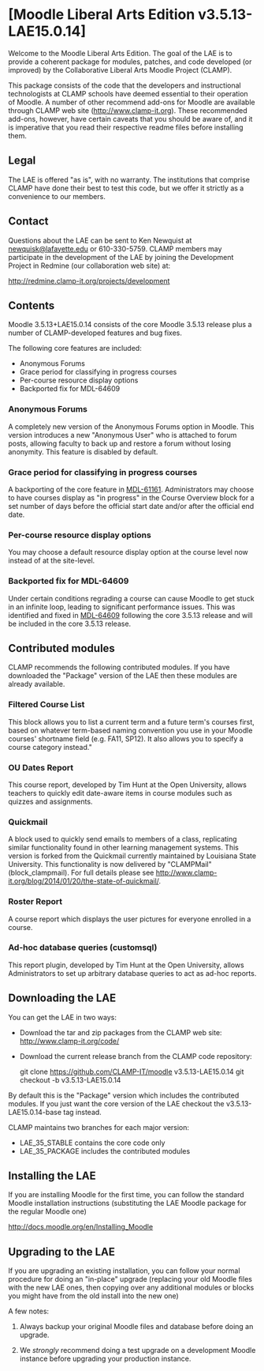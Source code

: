 # [Moodle Liberal Arts Edition v3.5.13-LAE15.0.14]

Welcome to the Moodle Liberal Arts Edition. The goal of the LAE is to provide a coherent package for modules, patches, and code developed (or improved) by the Collaborative Liberal Arts Moodle Project (CLAMP).

This package consists of the code that the developers and instructional technologists at CLAMP schools have deemed essential to their operation of Moodle. A number of other recommend add-ons for Moodle are available through CLAMP web site (<http://www.clamp-it.org>). These recommended add-ons,  however,  have certain caveats that you should be aware of, and it is imperative that you read their respective readme files before installing them.

## Legal

The LAE is offered "as is", with no warranty. The institutions that comprise CLAMP have done their best to test this code, but we offer it strictly as a convenience to our members.

## Contact

Questions about the LAE can be sent to Ken Newquist at <newquisk@lafayette.edu> or 610-330-5759. CLAMP members may participate in the development of the LAE by joining the Development Project in Redmine (our collaboration web site) at:

<http://redmine.clamp-it.org/projects/development>

## Contents

Moodle 3.5.13+LAE15.0.14 consists of the core Moodle 3.5.13 release plus a number of CLAMP-developed features and bug fixes.

The following core features are included:

* Anonymous Forums
* Grace period for classifying in progress courses
* Per-course resource display options
* Backported fix for MDL-64609

### Anonymous Forums

A completely new version of the Anonymous Forums option in Moodle. This version introduces a new "Anonymous User" who is attached to forum posts, allowing faculty to back up and restore a forum without losing anonymity. This feature is disabled by default.

### Grace period for classifying in progress courses

A backporting of the core feature in [MDL-61161](https://tracker.moodle.org/browse/MDL-61161). Administrators may choose to have courses display as "in progress" in the Course Overview block for a set number of days before the official start date and/or after the official end date.

### Per-course resource display options

You may choose a default resource display option at the course level now instead of at the site-level.

### Backported fix for MDL-64609

Under certain conditions regrading a course can cause Moodle to get stuck in an infinite loop, leading to significant performance issues. This was identified and fixed in [MDL-64609](https://tracker.moodle.org/browse/MDL-64609) following the core 3.5.13 release and will be included in the core 3.5.13 release.

## Contributed modules

CLAMP recommends the following contributed modules. If you have downloaded the "Package" version of the LAE then these modules are already available.

### Filtered Course List

This block allows you to list a current term and a future term's courses first, based on whatever term-based naming convention you use in your Moodle courses' shortname field (e.g. FA11, SP12). It also allows you to specify a course category instead."

### OU Dates Report

This course report, developed by Tim Hunt at the Open University, allows teachers to quickly edit date-aware items in course modules such as quizzes and assignments.

### Quickmail

A block used to quickly send emails to members of a class, replicating similar functionality found in other learning management systems. This version is forked from the Quickmail currently maintained by Louisiana State University. This functionality is now delivered by "CLAMPMail" (block_clampmail). For full details please see <http://www.clamp-it.org/blog/2014/01/20/the-state-of-quickmail/>.

### Roster Report

A course report which displays the user pictures for everyone enrolled in a course.

### Ad-hoc database queries (customsql)

This report plugin, developed by Tim Hunt at the Open University,  allows Administrators to set up arbitrary database queries to act as ad-hoc reports.

## Downloading the LAE

You can get the LAE in two ways:

* Download the tar and zip packages from the CLAMP web site: <http://www.clamp-it.org/code/>
* Download the current release branch from the CLAMP code repository:

    git clone https://github.com/CLAMP-IT/moodle v3.5.13-LAE15.0.14
    git checkout -b v3.5.13-LAE15.0.14

By default this is the "Package" version which includes the contributed modules. If you just want the core version of the LAE checkout the v3.5.13-LAE15.0.14-base tag instead.

CLAMP maintains two branches for each major version:

* LAE\_35\_STABLE contains the core code only
* LAE\_35\_PACKAGE includes the contributed modules

## Installing the LAE

If you are installing Moodle for the first time, you can follow the standard Moodle installation instructions (substituting the LAE Moodle package for the regular Moodle one)

<http://docs.moodle.org/en/Installing_Moodle>

## Upgrading to the LAE

If you are upgrading an existing installation, you can follow your normal procedure for doing an "in-place" upgrade (replacing your old Moodle files with the new LAE ones, then copying over any additional modules or blocks you might have from the old install into the new one)

A few notes:

1. Always backup your original Moodle files and database before doing an upgrade.

2. We *strongly* recommend doing a test upgrade on a development Moodle instance before upgrading your production instance.
